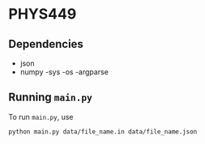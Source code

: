 # PHYS449

## Dependencies

- json
- numpy
-sys
-os
-argparse

## Running `main.py`

To run `main.py`, use

```sh
python main.py data/file_name.in data/file_name.json
```
